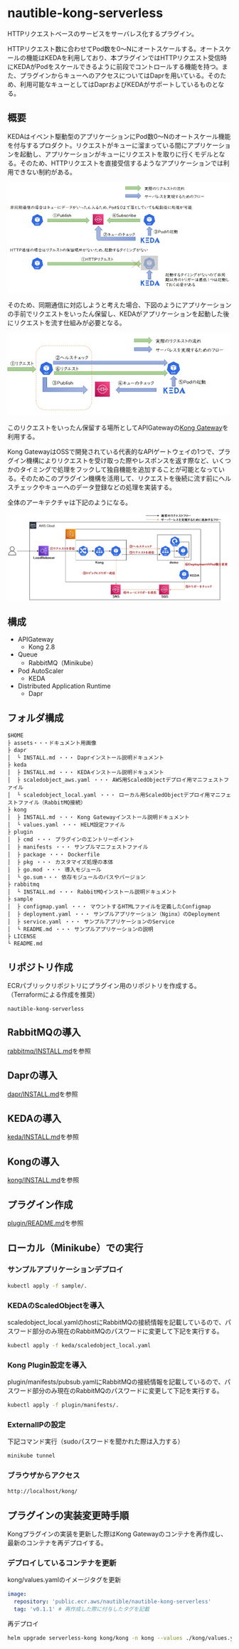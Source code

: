 # nautible-kong-serverless

HTTPリクエストベースのサービスをサーバレス化するプラグイン。

HTTPリクエスト数に合わせてPod数を0～Nにオートスケールする。オートスケールの機能はKEDAを利用しており、本プラグインではHTTPリクエスト受信時にKEDAがPodをスケールできるように前段でコントロールする機能を持つ。また、プラグインからキューへのアクセスについてはDaprを用いている。そのため、利用可能なキューとしてはDaprおよびKEDAがサポートしているものとなる。

## 概要

KEDAはイベント駆動型のアプリケーションにPod数0～Nのオートスケール機能を付与するプロダクト。リクエストがキューに溜まっている間にアプリケーションを起動し、アプリケーションがキューにリクエストを取りに行くモデルとなる。そのため、HTTPリクエストを直接受信するようなアプリケーションでは利用できない制約がある。

![KEDAの制約](./assets/pic-202206-006.jpg)

そのため、同期通信に対応しようと考えた場合、下図のようにアプリケーションの手前でリクエストをいったん保留し、KEDAがアプリケーションを起動した後にリクエストを流す仕組みが必要となる。

![同期処理への対応](./assets/pic-202206-007.jpg)

このリクエストをいったん保留する場所としてAPIGatewayの[Kong Gateway](https://konghq.com/products/api-gateway-platform)を利用する。

Kong GatewayはOSSで開発されている代表的なAPIゲートウェイの1つで、プラグイン機構によりリクエストを受け取った際やレスポンスを返す際など、いくつかのタイミングで処理をフックして独自機能を追加することが可能となっている。そのためこのプラグイン機構を活用して、リクエストを後続に流す前にヘルスチェックやキューへのデータ登録などの処理を実装する。

全体のアーキテクチャは下記のようになる。

![全体アーキテクチャ](./assets/pic-202206-008.jpg)

## 構成

- APIGateway
  - Kong 2.8
- Queue
  - RabbitMQ（Minikube）
- Pod AutoScaler
  - KEDA
- Distributed Application Runtime
  - Dapr

## フォルダ構成

```text
$HOME
├ assets・・・ドキュメント用画像
├ dapr
│  └ INSTALL.md ・・・ Daprインストール説明ドキュメント
├ keda
│  ├ INSTALL.md ・・・ KEDAインストール説明ドキュメント
│  ├ scaledobject_aws.yaml ・・・ AWS用ScaledObjectデプロイ用マニフェストファイル
│  └ scaledobject_local.yaml ・・・ ローカル用ScaledObjectデプロイ用マニフェストファイル（RabbitMQ接続）
├ kong
│  ├ INSTALL.md ・・・ Kong Gatewayインストール説明ドキュメント
│  └ values.yaml ・・・ HELM設定ファイル
├ plugin
│  ├ cmd ・・・ プラグインのエントリーポイント
│  ├ manifests ・・・ サンプルマニフェストファイル
│  ├ package ・・・ Dockerfile
│  ├ pkg ・・・ カスタマイズ処理の本体
│  ├ go.mod ・・・ 導入モジュール
│  └ go.sum・・・ 依存モジュールのパスやバージョン
├ rabbitmq
│  └ INSTALL.md ・・・ RabbitMQインストール説明ドキュメント
├ sample
│  ├ configmap.yaml ・・・ マウントするHTMLファイルを定義したConfigmap
│  ├ deployment.yaml ・・・ サンプルアプリケーション（Nginx）のDeployment
│  ├ service.yaml ・・・ サンプルアプリケーションのService
│  └ README.md ・・・ サンプルアプリケーションの説明
├ LICENSE
└ README.md
```

## リポジトリ作成

ECRパブリックリポジトリにプラグイン用のリポジトリを作成する。（Terraformによる作成を推奨）

```text
nautible-kong-serverless
```

## RabbitMQの導入

[rabbitmq/INSTALL.md](./rabbitmq/INSTALL.md)を参照

## Daprの導入

[dapr/INSTALL.md](./dapr/INSTALL.md)を参照

## KEDAの導入

[keda/INSTALL.md](./keda/INSTALL.md)を参照

## Kongの導入

[kong/INSTALL.md](./kong/INSTALL.md)を参照

## プラグイン作成

[plugin/README.md](./plugin/README.md)を参照

## ローカル（Minikube）での実行

### サンプルアプリケーションデプロイ

```bash
kubectl apply -f sample/.
```

### KEDAのScaledObjectを導入

scaledobject_local.yamlのhostにRabbitMQの接続情報を記載しているので、パスワード部分のみ現在のRabbitMQのパスワードに変更して下記を実行する。

```bash
kubectl apply -f keda/scaledobject_local.yaml
```

### Kong Plugin設定を導入

plugin/manifests/pubsub.yamlにRabbitMQの接続情報を記載しているので、パスワード部分のみ現在のRabbitMQのパスワードに変更して下記を実行する。

```bash
kubectl apply -f plugin/manifests/.
```

### ExternalIPの設定

下記コマンド実行（sudoパスワードを聞かれた際は入力する）

```bash
minikube tunnel
```

### ブラウザからアクセス

```bash
http://localhost/kong/
```

## プラグインの実装変更時手順

Kongプラグインの実装を更新した際はKong Gatewayのコンテナを再作成し、最新のコンテナを再デプロイする。

### デプロイしているコンテナを更新

kong/values.yamlのイメージタグを更新

```yaml
image:
  repository: 'public.ecr.aws/nautible/nautible-kong-serverless'
  tag: 'v0.1.1' # 再作成した際に付与したタグを記載
```

再デプロイ

```bash
helm upgrade serverless-kong kong/kong -n kong --values ./kong/values.yaml
```
